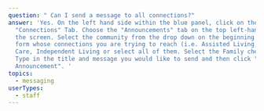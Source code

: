 ```yaml
---
question: " Can I send a message to all connections?"
answer: 'Yes. On the left hand side within the blue panel, click on the
  "Connections" Tab. Choose the "Announcements" tab on the top left-hand side of
  the screen. Select the community from the drop down on the beginning of the
  form whose connections you are trying to reach (i.e. Assisted Living, Memory
  Care, Independent Living or select all of them. Select the Family check box.
  Type in the title and message you would like to send and then click "Send
  Announcement". '
topics:
  - messaging
userTypes:
  - staff
---
```

